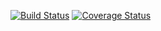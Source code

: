 [![Build Status](https://travis-ci.org/Nenglish7/Lovell.svg?branch=master)](https://travis-ci.org/Nenglish7/Lovell) [![Coverage Status](https://coveralls.io/repos/github/Nenglish7/Lovell/badge.svg?branch=master)](https://coveralls.io/github/Nenglish7/Lovell?branch=master)
